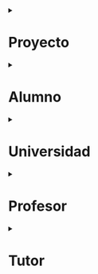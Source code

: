 
<details>
<summary>

# Proyecto

</summary>

<p>

## Crafty Accesorios
*E-commerce de artesanías, producto de un proyecto final de la misma universidad*
[@CraftyAccs](https://www.instagram.com/craftyaccs/)
</p>

</details>
<details><summary>

# Alumno

</summary>

<p>

## Galo Meggiolaro

> "Front-end developer en eterno entrenamiento"<

**[Linked-In](https://www.linkedin.com/in/galomeggiolaro/)
[Twitter](https://twitter.com/Wtscrackin)**

</p>

</details>

<details><summary>

# Universidad

</summary>

<p>

## CODERHOUSE


> *Democratizando la educación*<
[CODERHOUSE](https://www.coderhouse.com/)
</p>

</details>

<details><summary>

# Profesor

</summary>

<p>

## Horacio Gutierrez

[GitHub](https://github.com/HoracioGutierrez)
[Linked-In](https://www.linkedin.com/in/horacioegutierrez/)

</p>

</details>

<details><summary>

# Tutor

</summary>

<p>

## Patricio Pallua

</p>

</details>
